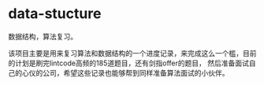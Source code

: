 # data-stucture
数据结构，算法复习。

该项目主要是用来复习算法和数据结构的一个进度记录，来完成这么一个槛，目前的计划是刷完lintcode高频的185道题目，还有剑指offer的题目，
然后准备面试自己的心仪的公司，希望这些记录也能够帮到同样准备算法面试的小伙伴。

